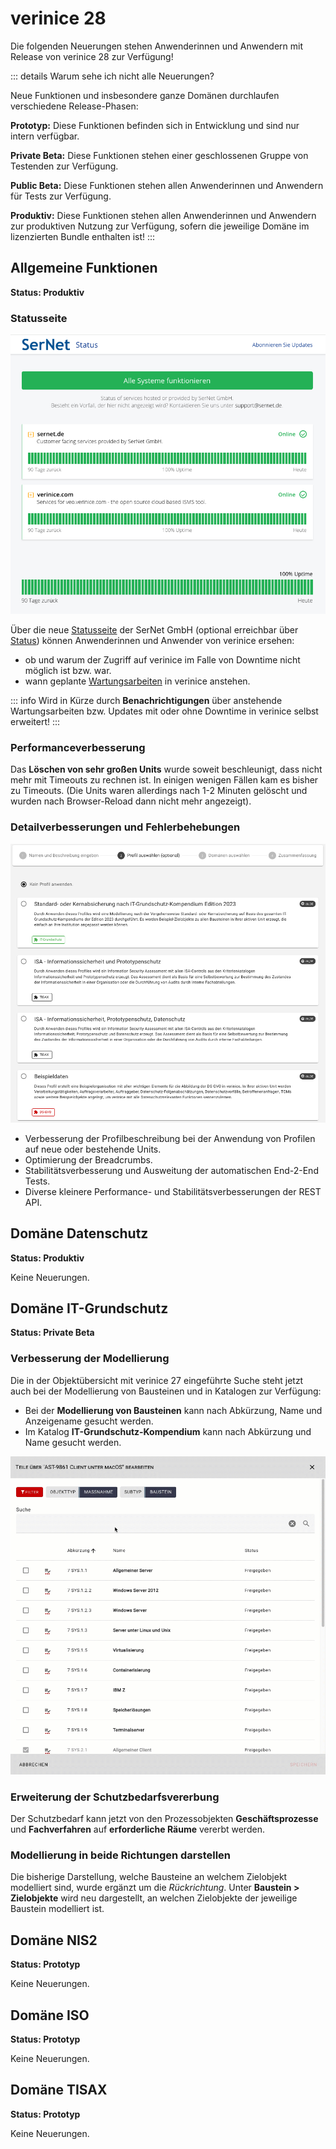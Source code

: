 <!-- © 2024 The Project Contributors - see AUTHORS.txt -->
# verinice 28

Die folgenden Neuerungen stehen Anwenderinnen und Anwendern mit Release von verinice 28 zur Verfügung!

::: details Warum sehe ich nicht alle Neuerungen?

Neue Funktionen und insbesondere ganze Domänen durchlaufen verschiedene Release-Phasen:

**Prototyp:** Diese Funktionen befinden sich in Entwicklung und sind nur intern verfügbar.

**Private Beta:** Diese Funktionen stehen einer geschlossenen Gruppe von Testenden zur Verfügung.

**Public Beta:** Diese Funktionen stehen allen Anwenderinnen und Anwendern für Tests zur Verfügung.

**Produktiv:** Diese Funktionen stehen allen Anwenderinnen und Anwendern zur produktiven Nutzung zur Verfügung, sofern die jeweilige Domäne im lizenzierten Bundle enthalten ist!
:::

## Allgemeine Funktionen

**Status: Produktiv**

### Statusseite

![Statusseite](/assets/roadmap/statusseite.de.png)

Über die neue [Statusseite](https://status.sernet.net/) der SerNet GmbH (optional erreichbar über [Status](https://verinice.com/)) können Anwenderinnen und Anwender von verinice ersehen:

- ob und warum der Zugriff auf verinice im Falle von Downtime nicht möglich ist bzw. war.
- wann geplante [Wartungsarbeiten](https://verinice.com/produkte/veo/verinicecloud) in verinice anstehen.

::: info Wird in Kürze durch **Benachrichtigungen** über anstehende Wartungsarbeiten bzw. Updates mit oder ohne Downtime in verinice selbst erweitert!
:::

### Performanceverbesserung

Das **Löschen von sehr großen Units** wurde soweit beschleunigt, dass nicht mehr mit Timeouts zu rechnen ist. In einigen wenigen Fällen kam es bisher zu Timeouts. (Die Units waren allerdings nach 1-2 Minuten gelöscht und wurden nach Browser-Reload dann nicht mehr angezeigt).

### Detailverbesserungen und Fehlerbehebungen

![Profilbeschreibung](/assets/roadmap/profile.de.png)

- Verbesserung der Profilbeschreibung bei der Anwendung von Profilen auf neue oder bestehende Units.
- Optimierung der Breadcrumbs.
- Stabilitätsverbesserung und Ausweitung der automatischen End-2-End Tests.
- Diverse kleinere Performance- und Stabilitätsverbesserungen der REST API.

## Domäne Datenschutz

**Status: Produktiv**

Keine Neuerungen.

## Domäne IT-Grundschutz

**Status: Private Beta**

### Verbesserung der Modellierung

Die in der Objektübersicht mit verinice 27 eingeführte Suche steht jetzt auch bei der Modellierung von Bausteinen und in Katalogen zur Verfügung:

- Bei der **Modellierung von Bausteinen** kann nach Abkürzung, Name und Anzeigename gesucht werden.
- Im Katalog **IT-Grundschutz-Kompendium** kann nach Abkürzung und Name gesucht werden.

![Suche](/assets/roadmap/suche.de.gif)

### Erweiterung der Schutzbedarfsvererbung

Der Schutzbedarf kann jetzt von den Prozessobjekten **Geschäftsprozesse** und **Fachverfahren** auf **erforderliche Räume** vererbt werden.

### Modellierung in beide Richtungen darstellen

Die bisherige Darstellung, welche Bausteine an welchem Zielobjekt modelliert sind, wurde ergänzt um die *Rückrichtung*. Unter **Baustein > Zielobjekte** wird neu dargestellt, an welchen Zielobjekte der jeweilige Baustein modelliert ist.

## Domäne NIS2

**Status: Prototyp**

Keine Neuerungen.

## Domäne ISO

**Status: Prototyp**

Keine Neuerungen.

## Domäne TISAX

**Status: Prototyp**

Keine Neuerungen.

